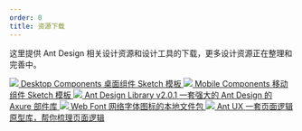 ```yaml
---
order: 0
title: 资源下载
---
```


这里提供 Ant Design 相关设计资源和设计工具的下载，更多设计资源正在整理和完善中。

<div class="resource-cards">
<a target="_blank" href="https://github.com/ant-design/ant-design/releases/download/resource/Ant.Design.Template.sketch" class="resource-card">
  <img src="https://zos.alipayobjects.com/rmsportal/vfxJzCLqZxehgquvQNqX.png">
  <span class="resource-card-content">
    <span class="resource-card-title">Desktop Components</span>
    <span class="resource-card-description">桌面组件 Sketch 模板</span>
  </span>
</a>
<a target="_blank" href="https://github.com/ant-design/ant-design/releases/download/resource/Ant.Design.Mobile.Template.sketch" class="resource-card">
  <img src="https://zos.alipayobjects.com/rmsportal/vfxJzCLqZxehgquvQNqX.png">
  <span class="resource-card-content">
    <span class="resource-card-title">Mobile Components</span>
    <span class="resource-card-description">移动组件 Sketch 模板</span>
  </span>
</a>
<a target="_blank" href="http://library.ant.design" class="resource-card">
  <img src="https://zos.alipayobjects.com/rmsportal/qXrCHrsuyrINSeerFOerLcTTFZiEzHAJ.png">
  <span class="resource-card-content">
    <span class="resource-card-title">Ant Design Library v2.0.1</span>
    <span class="resource-card-description">一套强大的 Ant Design 的 Axure 部件库</span>
  </span>
</a>
<a target="_blank" href="https://github.com/ant-design/ant-design/releases/download/resource/iconfont-2.10.x.zip" class="resource-card">
  <img src="https://os.alipayobjects.com/rmsportal/UEpOFKUQTZaUfnW.png">
  <span class="resource-card-content">
    <span class="resource-card-title">Web Font</span>
    <span class="resource-card-description">网络字体图标的本地文件包</span>
  </span>
</a>
<a target="_blank" href="http://ux.ant.design" class="resource-card">
  <img src="https://os.alipayobjects.com/rmsportal/yfTqrQuSKcqBDLY.png">
  <span class="resource-card-content">
    <span class="resource-card-title">Ant UX</span>
    <span class="resource-card-description">一套页面逻辑原型库，帮你梳理页面逻辑</span>
  </span>
</a>
</div>
